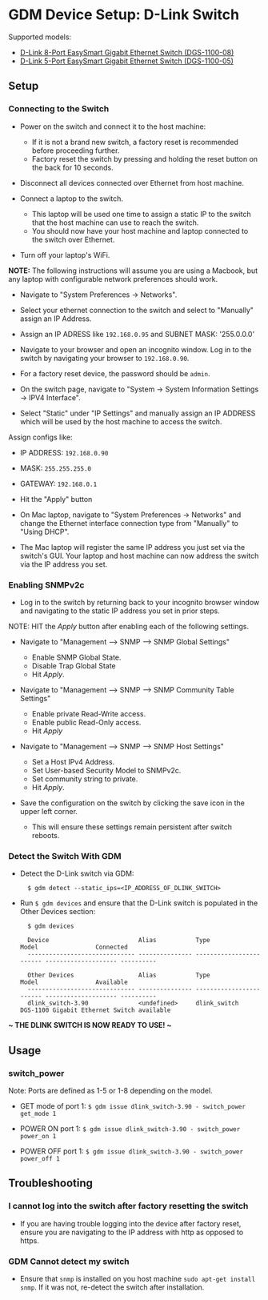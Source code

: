 # GDM Device Setup: D-Link Switch

Supported models:

*   [D-Link 8-Port EasySmart Gigabit Ethernet Switch (DGS-1100-08) ](https://www.amazon.com/gp/product/B008ABLU2I/ref=ppx_yo_dt_b_asin_title_o02_s00?ie=UTF8&psc=1)
*   [D-Link 5-Port EasySmart Gigabit Ethernet Switch (DGS-1100-05) ](https://www.amazon.com/gp/product/B00AKRTLXA/ref=ppx_yo_dt_b_asin_title_o02_s00?ie=UTF8&psc=1)

## Setup

### Connecting to the Switch

*   Power on the switch and connect it to the host machine:
    *   If it is not a brand new switch, a factory reset is recommended before
        proceeding further.
    *   Factory reset the switch by pressing and holding the reset button on the
        back for 10 seconds.
*   Disconnect all devices connected over Ethernet from host machine.

*   Connect a laptop to the switch.
    *   This laptop will be used one time to assign a static IP to the switch
        that the host machine can use to reach the switch.
    *   You should now have your host machine and laptop connected to the switch
        over Ethernet.

*   Turn off your laptop's WiFi.

**NOTE:** The following instructions will assume you are using a Macbook, but
any laptop with configurable network preferences should work.

*   Navigate to "System Preferences → Networks".
*   Select your ethernet connection to the switch and select to "Manually"
    assign an IP Address.

*   Assign an IP ADRESS like `192.168.0.95` and SUBNET MASK: '255.0.0.0'

*   Navigate to your browser and open an incognito window. Log in to the switch
    by navigating your browser to `192.168.0.90`.

*   For a factory reset device, the password should be `admin`.

*   On the switch page, navigate to "System → System Information Settings → IPV4
    Interface".

*   Select "Static" under "IP Settings" and manually assign an IP ADDRESS which
    will be used by the host machine to access the switch.

Assign configs like:

*   IP ADDRESS: `192.168.0.90`
*   MASK: `255.255.255.0`
*   GATEWAY: `192.168.0.1`
*   Hit the "Apply" button

*   On Mac laptop, navigate to "System Preferences → Networks" and change the
    Ethernet interface connection type from "Manually" to "Using DHCP".

*   The Mac laptop will register the same IP address you just set via the
    switch's GUI. Your laptop and host machine can now address the switch via
    the IP address you set.

### Enabling SNMPv2c

*   Log in to the switch by returning back to your incognito browser window and
    navigating to the static IP address you set in prior steps.

NOTE: HIT the *Apply* button after enabling each of the following settings.

*   Navigate to "Management --> SNMP --> SNMP Global Settings"

    *   Enable SNMP Global State.
    *   Disable Trap Global State
    *   Hit *Apply*.

*   Navigate to "Management --> SNMP --> SNMP Community Table Settings"

    *   Enable private Read-Write access.
    *   Enable public Read-Only access.
    *   Hit *Apply*

*   Navigate to "Management --> SNMP --> SNMP Host Settings"

    *   Set a Host IPv4 Address.
    *   Set User-based Security Model to SNMPv2c.
    *   Set community string to private.
    *   Hit *Apply*.

*   Save the configuration on the switch by clicking the save icon in the upper
    left corner.

    *   This will ensure these settings remain persistent after switch reboots.

### Detect the Switch With GDM

*   Detect the D-Link switch via GDM:

    ```shell
      $ gdm detect --static_ips=<IP_ADDRESS_OF_DLINK_SWITCH>
    ```

*   Run `$ gdm devices` and ensure that the D-Link switch is populated in the
    Other Devices section:

    ```shell
      $ gdm devices

      Device                         Alias           Type                     Model                Connected
      ------------------------------ --------------- ------------------------ -------------------- ----------

      Other Devices                  Alias           Type                     Model                Available
      ------------------------------ --------------- ------------------------ -------------------- ----------
      dlink_switch-3.90              <undefined>     dlink_switch             DGS-1100 Gigabit Ethernet Switch available

    ```

**~ THE DLINK SWITCH IS NOW READY TO USE! ~**

## Usage

### switch_power

Note: Ports are defined as 1-5 or 1-8 depending on the model.

*   GET mode of port 1: `$ gdm issue dlink_switch-3.90 - switch_power get_mode
    1`

*   POWER ON port 1: `$ gdm issue dlink_switch-3.90 - switch_power power_on 1`

*   POWER OFF port 1: `$ gdm issue dlink_switch-3.90 - switch_power power_off 1`


## Troubleshooting

### I cannot log into the switch after factory resetting the switch

*   If you are having trouble logging into the device after factory reset,
    ensure you are navigating to the IP address with http as opposed to https.

### GDM Cannot detect my switch

*   Ensure that `snmp` is installed on you host machine
    `sudo apt-get install snmp`. If it was not, re-detect the switch after
     installation.

